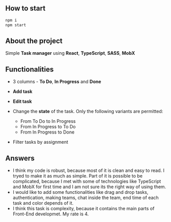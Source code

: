 ## How to start

```sh
npm i
npm start
```

## About the project

Simple **Task manager** using **React**, **TypeScript**, **SASS**, **MobX**

## Functionalities

* 3 columns - **To Do**, **In Progress** and **Done**
* **Add task**
* **Edit task**
* Change the **state** of the task. Only the following variants are permitted:

  * From To Do to In Progress
  * From In Progress to To Do
  * From In Progress to Done
  
* Filter tasks by assignment

## Answers

* I think my code is robust, because most of it is clean and easy to read. I tryed to make it as much as simple. Part of it is possible to be complicated, because I met with some of technologies like TypeScript and MobX for first time and I am not sure its the right way of using them.
* I would like to add some functionalities like drag and drop tasks, authentication, making teams, chat inside the team, end time of each task and color depends of it.
* I think this task is complexity, because it contains the main parts of Front-End developmet. My rate is 4.
